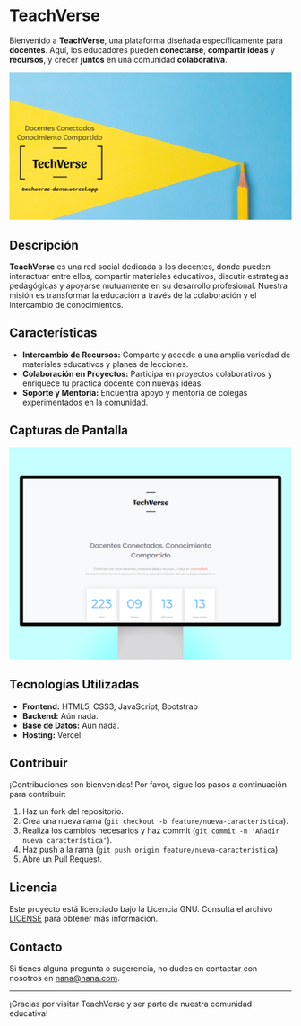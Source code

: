 # TeachVerse

Bienvenido a **TeachVerse**, una plataforma diseñada específicamente para **docentes**. Aquí, los educadores pueden **conectarse**, **compartir ideas** y **recursos**, y crecer **juntos** en una comunidad **colaborativa**.

![TeachVerse](./img/banner-g.png)

## Descripción

**TeachVerse** es una red social dedicada a los docentes, donde pueden interactuar entre ellos, compartir materiales educativos, discutir estrategias pedagógicas y apoyarse mutuamente en su desarrollo profesional. Nuestra misión es transformar la educación a través de la colaboración y el intercambio de conocimientos.

## Características

- **Intercambio de Recursos:** Comparte y accede a una amplia variedad de materiales educativos y planes de lecciones.
- **Colaboración en Proyectos:** Participa en proyectos colaborativos y enriquece tu práctica docente con nuevas ideas.
- **Soporte y Mentoría:** Encuentra apoyo y mentoría de colegas experimentados en la comunidad.

## Capturas de Pantalla

![Página Principal](./img/techverse-main.png)

## Tecnologías Utilizadas

- **Frontend:** HTML5, CSS3, JavaScript, Bootstrap
- **Backend:** Aún nada.
- **Base de Datos:** Aún nada.
- **Hosting:** Vercel

## Contribuir

¡Contribuciones son bienvenidas! Por favor, sigue los pasos a continuación para contribuir:

1. Haz un fork del repositorio.
2. Crea una nueva rama (`git checkout -b feature/nueva-caracteristica`).
3. Realiza los cambios necesarios y haz commit (`git commit -m 'Añadir nueva característica'`).
4. Haz push a la rama (`git push origin feature/nueva-caracteristica`).
5. Abre un Pull Request.

## Licencia

Este proyecto está licenciado bajo la Licencia GNU. Consulta el archivo [LICENSE](LICENSE) para obtener más información.

## Contacto

Si tienes alguna pregunta o sugerencia, no dudes en contactar con nosotros en [nana@nana.com](mailto:nana@nana.com).

---

¡Gracias por visitar TeachVerse y ser parte de nuestra comunidad educativa!
